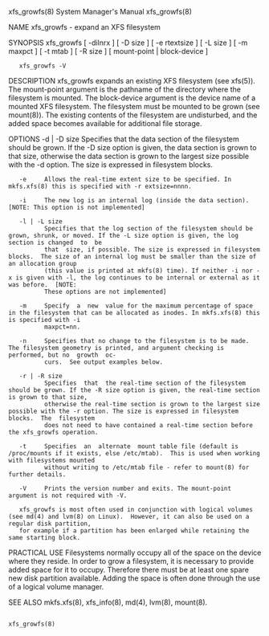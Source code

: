 
xfs_growfs(8)                                                          System Manager's Manual                                                         xfs_growfs(8)

NAME
       xfs_growfs - expand an XFS filesystem

SYNOPSIS
       xfs_growfs [ -dilnrx ] [ -D size ] [ -e rtextsize ] [ -L size ] [ -m maxpct ] [ -t mtab ] [ -R size ] [ mount-point | block-device ]

       xfs_growfs -V

DESCRIPTION
       xfs_growfs  expands  an existing XFS filesystem (see xfs(5)).  The mount-point argument is the pathname of the directory where the filesystem is mounted. The
       block-device argument is the device name of a mounted XFS filesystem.  The filesystem must be mounted to be grown (see mount(8)).  The existing  contents  of
       the filesystem are undisturbed, and the added space becomes available for additional file storage.

OPTIONS
       -d | -D size
              Specifies  that  the data section of the filesystem should be grown. If the -D size option is given, the data section is grown to that size, otherwise
              the data section is grown to the largest size possible with the -d option. The size is expressed in filesystem blocks.

       -e     Allows the real-time extent size to be specified. In mkfs.xfs(8) this is specified with -r extsize=nnnn.

       -i     The new log is an internal log (inside the data section).  [NOTE: This option is not implemented]

       -l | -L size
              Specifies that the log section of the filesystem should be grown, shrunk, or moved. If the -L size option is given, the log section is changed  to  be
              that  size, if possible. The size is expressed in filesystem blocks.  The size of an internal log must be smaller than the size of an allocation group
              (this value is printed at mkfs(8) time). If neither -i nor -x is given with -l, the log continues to be internal or external as it was before.  [NOTE:
              These options are not implemented]

       -m     Specify  a  new  value for the maximum percentage of space in the filesystem that can be allocated as inodes. In mkfs.xfs(8) this is specified with -i
              maxpct=nn.

       -n     Specifies that no change to the filesystem is to be made.  The filesystem geometry is printed, and argument checking is performed, but no  growth  oc‐
              curs.  See output examples below.

       -r | -R size
              Specifies  that  the real-time section of the filesystem should be grown. If the -R size option is given, the real-time section is grown to that size,
              otherwise the real-time section is grown to the largest size possible with the -r option. The size is expressed in filesystem blocks.  The  filesystem
              does not need to have contained a real-time section before the xfs_growfs operation.

       -t     Specifies  an  alternate  mount table file (default is /proc/mounts if it exists, else /etc/mtab).  This is used when working with filesystems mounted
              without writing to /etc/mtab file - refer to mount(8) for further details.

       -V     Prints the version number and exits. The mount-point argument is not required with -V.

       xfs_growfs is most often used in conjunction with logical volumes (see md(4) and lvm(8) on Linux).  However, it can also be used on a regular disk partition,
       for example if a partition has been enlarged while retaining the same starting block.

PRACTICAL USE
       Filesystems normally occupy all of the space on the device where they reside. In order to grow a filesystem, it is necessary to provide added space for it to
       occupy. Therefore there must be at least one spare new disk partition available. Adding the space is often done through the use of a logical volume manager.

SEE ALSO
       mkfs.xfs(8), xfs_info(8), md(4), lvm(8), mount(8).

                                                                                                                                                       xfs_growfs(8)
